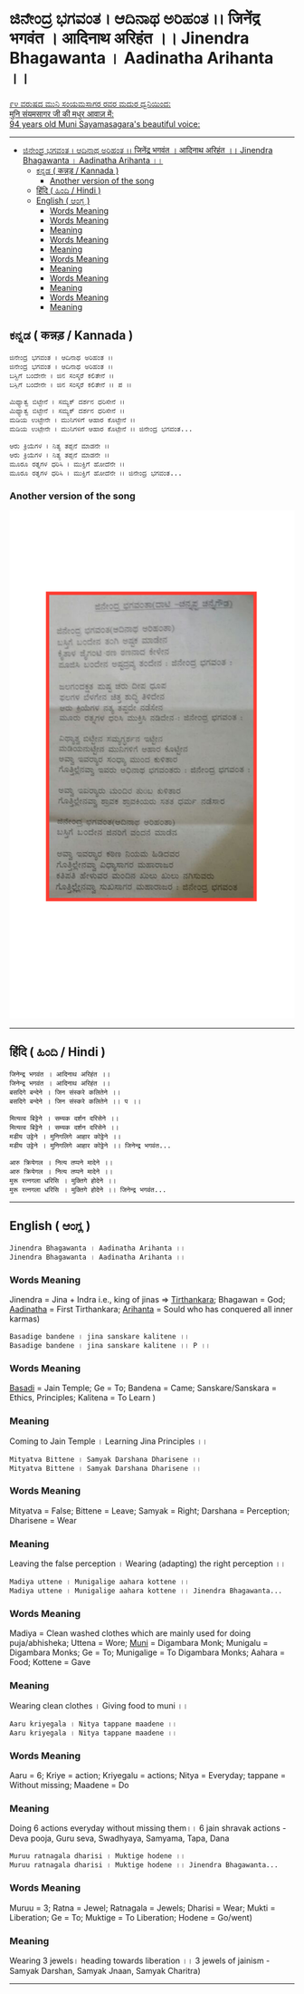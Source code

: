 # ಜಿನೇಂದ್ರ ಭಗವಂತ । ಆದಿನಾಥ ಅರಿಹಂತ ।। जिनेंद्र भगवंत । आदिनाथ अरिहंत ।। Jinendra Bhagawanta । Aadinatha Arihanta ।।

[
    ೯೪ ವರುಷದ ಮುನಿ ಸಂಯಮಸಾಗರ ರವರ ಮದುರ ಧ್ವನಿಯಿಂದ:  
    मुनि संयमसागर जी की मधुर आवाज़ में:  
    94 years old Muni Sayamasagara's beautiful voice:  
](https://www.facebook.com/AcharyaVidyasagarJi/videos/1694386503936795/?hc_ref=NEWSFEED)

---

<!-- TOC -->

- [ಜಿನೇಂದ್ರ ಭಗವಂತ । ಆದಿನಾಥ ಅರಿಹಂತ ।। जिनेंद्र भगवंत । आदिनाथ अरिहंत ।। Jinendra Bhagawanta । Aadinatha Arihanta ।।](#ಜಿನೇಂದ್ರ-ಭಗವಂತ-।-ಆದಿನಾಥ-ಅರಿಹಂತ-।।-जिनेंद्र-भगवंत-।-आदिनाथ-अरिहंत-।।-jinendra-bhagawanta-।-aadinatha-arihanta-।।)
    - [ಕನ್ನಡ ( कन्नड़ / Kannada )](#ಕನ್ನಡ--कन्नड़--kannada-)
        - [Another version of the song](#another-version-of-the-song)
    - [हिंदि ( ಹಿಂದಿ / Hindi )](#हिंदि--ಹಿಂದಿ--hindi-)
    - [English ( ಆಂಗ್ಲ )](#english--ಆಂಗ್ಲ-)
        - [Words Meaning](#words-meaning)
        - [Words Meaning](#words-meaning-1)
        - [Meaning](#meaning)
        - [Words Meaning](#words-meaning-2)
        - [Meaning](#meaning-1)
        - [Words Meaning](#words-meaning-3)
        - [Meaning](#meaning-2)
        - [Words Meaning](#words-meaning-4)
        - [Meaning](#meaning-3)
        - [Words Meaning](#words-meaning-5)
        - [Meaning](#meaning-4)

<!-- /TOC -->

## ಕನ್ನಡ ( कन्नड़ / Kannada )

```
ಜಿನೇಂದ್ರ ಭಗವಂತ । ಆದಿನಾಥ ಅರಿಹಂತ ।।  
ಜಿನೇಂದ್ರ ಭಗವಂತ । ಆದಿನಾಥ ಅರಿಹಂತ ।।  
ಬಸ್ದಿಗೆ ಬಂದೇನೇ । ಜಿನ ಸಂಸ್ಕರೆ ಕಲಿತೇನೆ ।।  
ಬಸ್ದಿಗೆ ಬಂದೇನೇ । ಜಿನ ಸಂಸ್ಕರೆ ಕಲಿತೇನೆ ।। ಪ ।।  
```

```
ಮಿಥ್ಯಾತ್ವ ಬಿಟ್ಟೇನೆ । ಸಮ್ಯಕ್ ದರ್ಶನ ಧರಿಸೇನೆ ।।  
ಮಿಥ್ಯಾತ್ವ ಬಿಟ್ಟೇನೆ । ಸಮ್ಯಕ್ ದರ್ಶನ ಧರಿಸೇನೆ ।।  
ಮಡಿಯ ಉಟ್ಟೇನೇ । ಮುನಿಗಳಿಗೆ ಆಹಾರ ಕೊಟ್ಟೇನೆ ।।  
ಮಡಿಯ ಉಟ್ಟೇನೇ । ಮುನಿಗಳಿಗೆ ಆಹಾರ ಕೊಟ್ಟೇನೆ ।। ಜಿನೇಂದ್ರ ಭಗವಂತ...  
```

```
ಆರು ಕ್ರಿಯೆಗಳ । ನಿತ್ಯ ತಪ್ಪನೆ ಮಾಡನೇ ।।  
ಆರು ಕ್ರಿಯೆಗಳ । ನಿತ್ಯ ತಪ್ಪನೆ ಮಾಡನೇ ।।  
ಮೂರೂ ರತ್ನಗಳ ಧರಿಸಿ । ಮುಕ್ತಿಗೆ ಹೋದೆನೇ ।।  
ಮೂರೂ ರತ್ನಗಳ ಧರಿಸಿ । ಮುಕ್ತಿಗೆ ಹೋದೆನೇ ।। ಜಿನೇಂದ್ರ ಭಗವಂತ...  
```

### Another version of the song

![Alternate Version](Jinendra-Bhagawanta-Aadinatha-Arihanta.png "Jinendra Bhagawanta")

---

## हिंदि ( ಹಿಂದಿ / Hindi )

```
जिनेन्द्र भगवंत । आदिनाथ अरिहंत ।।  
जिनेन्द्र भगवंत । आदिनाथ अरिहंत ।।  
बसदिगे बन्देने । जिन संस्करे कलितेने ।।  
बसदिगे बन्देने । जिन संस्करे कलितेने ।। प ।।  
```
```
मित्यत्व बिट्टेने । सम्यक दर्शन दरिसेने ।।  
मित्यत्व बिट्टेने । सम्यक दर्शन दरिसेने ।।  
मडीय उट्टेने । मुनिगलिगे आहार कोट्टेने ।।  
मडीय उट्टेने । मुनिगलिगे आहार कोट्टेने ।। जिनेन्द्र भगवंत...  
```
```
आरु क्रियेगल । नित्य तप्पने मादेने ।।  
आरु क्रियेगल । नित्य तप्पने मादेने ।।  
मुरू रत्नगला धरिसि । मुक्तिगे होदेने ।।  
मुरू रत्नगला धरिसि । मुक्तिगे होदेने ।। जिनेन्द्र भगवंत...  
```

---


## English ( ಆಂಗ್ಲ )

```
Jinendra Bhagawanta । Aadinatha Arihanta ।।  
Jinendra Bhagawanta । Aadinatha Arihanta ।।  
```

### Words Meaning

Jinendra = Jina + Indra i.e., king of jinas => [Tirthankara](https://en.wikipedia.org/wiki/Tirthankara); Bhagawan = God; [Aadinatha](https://en.wikipedia.org/wiki/Rishabhanatha) = First Tirthankara; [Arihanta](https://en.wikipedia.org/wiki/Arihant_%28Jainism%29) = Sould who has conquered all inner karmas)  

```
Basadige bandene । jina sanskare kalitene ।।  
Basadige bandene । jina sanskare kalitene ।। P ।।  
```

### Words Meaning

[Basadi](https://en.wikipedia.org/wiki/Jain_temple) = Jain Temple; Ge = To; Bandena = Came; Sanskare/Sanskara = Ethics, Principles; Kalitena = To Learn )  

### Meaning

Coming to Jain Temple । Learning Jina Principles ।। 

```
Mityatva Bittene । Samyak Darshana Dharisene ।।  
Mityatva Bittene । Samyak Darshana Dharisene ।।  
```

### Words Meaning

Mityatva = False; Bittene = Leave; Samyak = Right; Darshana = Perception; Dharisene = Wear  

### Meaning

Leaving the false perception । Wearing (adapting) the right perception ।। 

```
Madiya uttene । Munigalige aahara kottene ।।  
Madiya uttene । Munigalige aahara kottene ।। Jinendra Bhagawanta...  
```

### Words Meaning

Madiya = Clean washed clothes which are mainly used for doing puja/abhisheka; Uttena = Wore; [Muni](https://en.wikipedia.org/wiki/Digambara_monk) = Digambara Monk; Munigalu = Digambara Monks; Ge = To; Munigalige = To Digambara Monks; Aahara = Food; Kottene = Gave   

### Meaning

Wearing clean clothes । Giving food to muni ।।   

```
Aaru kriyegala । Nitya tappane maadene ।।  
Aaru kriyegala । Nitya tappane maadene ।।  
```

### Words Meaning

Aaru = 6; Kriye = action; Kriyegalu = actions; Nitya = Everyday; tappane = Without missing; Maadene = Do 

### Meaning

Doing 6 actions everyday without missing them।। 6 jain shravak actions - Deva pooja, Guru seva, Swadhyaya, Samyama, Tapa, Dana

```
Muruu ratnagala dharisi । Muktige hodene ।।  
Muruu ratnagala dharisi । Muktige hodene ।। Jinendra Bhagawanta...  
```

### Words Meaning

Muruu = 3; Ratna = Jewel; Ratnagala = Jewels; Dharisi = Wear; Mukti = Liberation; Ge = To; Muktige = To Liberation; Hodene = Go/went)  

### Meaning

Wearing 3 jewels। heading towards liberation ।। 
3 jewels of jainism - Samyak Darshan, Samyak Jnaan, Samyak Charitra)  

---

